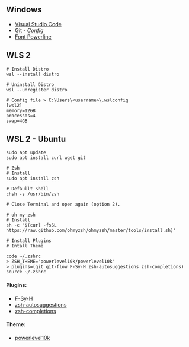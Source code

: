 ## Windows
  - [Visual Studio Code](https://code.visualstudio.com/download)
  - [Git](https://git-scm.com/downloads) - [*Config*](https://git-scm.com/book/pt-br/v2/Começando-Configuração-Inicial-do-Git)
  - [Font Powerline](https://gist.github.com/stramel/658d702f3af8a86a6fe8b588720e0e23)

## WLS 2
    
    # Install Distro
    wsl --install distro

    # Uninstall Distro
    wsl --unregister distro
    
    # Config file > C:\Users\<username>\.wslconfig
    [wsl2]
    memory=12GB
    processos=4
    swap=4GB


## WSL 2 - Ubuntu
  
    sudo apt update
    sudo apt install curl wget git
  
    # Zsh
    # Install
    sudo apt install zsh

    # Defaullt Shell
    chsh -s /usr/bin/zsh

    # Close Terminal and open again (option 2).

    # oh-my-zsh
    # Install
    sh -c "$(curl -fsSL https://raw.github.com/ohmyzsh/ohmyzsh/master/tools/install.sh)"
    
    # Install Plugins
    # Intall Theme

    code ~/.zshrc
    > ZSH_THEME="powerlevel10k/powerlevel10k"
    > plugins=(git git-flow F-Sy-H zsh-autosuggestions zsh-completions)
    source ~/.zshrc

#### Plugins: 
  - [F-Sy-H](https://github.com/zdharma/fast-syntax-highlighting)
  - [zsh-autosuggestions](https://github.com/zsh-users/zsh-autosuggestions)
  - [zsh-completions](https://github.com/zsh-users/zsh-completions)
 
#### Theme:
  - [powerlevel10k](https://github.com/romkatv/powerlevel10k)
